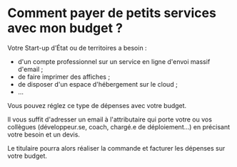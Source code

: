 # Comment payer de petits services avec mon budget ?

Votre Start-up d’État ou de territoires a besoin :

* d'un compte professionnel sur un service en ligne d'envoi massif d'email ;
* de faire imprimer des affiches ;
* de disposer d'un espace d'hébergement sur le cloud ;
* ...

Vous pouvez réglez ce type de dépenses avec votre budget.

Il vous suffit d'adresser un email à l'attributaire qui porte votre ou vos collègues \(développeur.se, coach, chargé.e de déploiement...\) en précisant votre besoin et un devis.

Le titulaire pourra alors réaliser la commande et facturer les dépenses sur votre budget.


